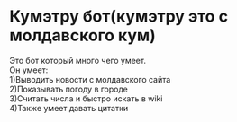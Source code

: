 # Кумэтру бот(кумэтру это с молдавского кум)
Это бот который много чего умеет.<br>
Он умеет:<br>
1)Выводить новости с молдавского сайта<br>
2)Показывать погоду в городе<br>
3)Считать числа и быстро искать в wiki<br>
4)Также умеет давать цитатки<br>

